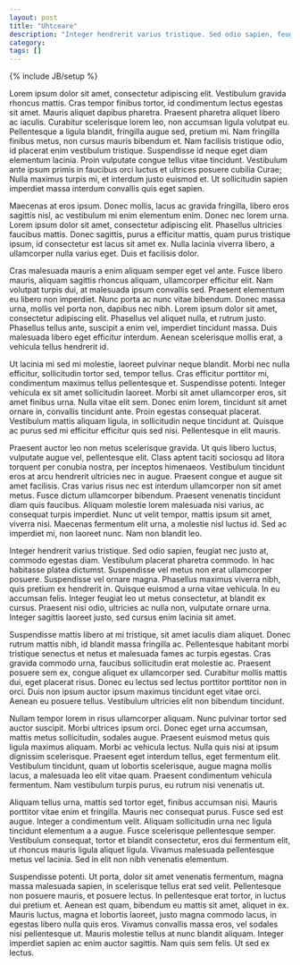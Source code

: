 ```yaml
---
layout: post
title: "Uhtceare"
description: "Integer hendrerit varius tristique. Sed odio sapien, feugiat nec justo at, commodo egestas diam. Vestibulum placerat pharetra commodo. In hac habitasse platea dictumst. Suspendisse vel metus non erat ullamcorper posuere. Suspendisse vel ornare magna. Phasellus maximus viverra nibh, quis pretium ex hendrerit in. Quisque euismod a urna vitae vehicula. In eu accumsan felis. Integer feugiat leo ut metus consectetur, at blandit ex cursus."
category: 
tags: []
---
```

{% include JB/setup %}

Lorem ipsum dolor sit amet, consectetur adipiscing elit. Vestibulum gravida rhoncus mattis. Cras tempor finibus tortor, id condimentum lectus egestas sit amet. Mauris aliquet dapibus pharetra. Praesent pharetra aliquet libero ac iaculis. Curabitur scelerisque lorem leo, non accumsan ligula volutpat eu. Pellentesque a ligula blandit, fringilla augue sed, pretium mi. Nam fringilla finibus metus, non cursus mauris bibendum et. Nam facilisis tristique odio, id placerat enim vestibulum tristique. Suspendisse id neque eget diam elementum lacinia. Proin vulputate congue tellus vitae tincidunt. Vestibulum ante ipsum primis in faucibus orci luctus et ultrices posuere cubilia Curae; Nulla maximus turpis mi, et interdum justo euismod et. Ut sollicitudin sapien imperdiet massa interdum convallis quis eget sapien.

Maecenas at eros ipsum. Donec mollis, lacus ac gravida fringilla, libero eros sagittis nisl, ac vestibulum mi enim elementum enim. Donec nec lorem urna. Lorem ipsum dolor sit amet, consectetur adipiscing elit. Phasellus ultricies faucibus mattis. Donec sagittis, purus a efficitur mattis, quam purus tristique ipsum, id consectetur est lacus sit amet ex. Nulla lacinia viverra libero, a ullamcorper nulla varius eget. Duis et facilisis dolor.

Cras malesuada mauris a enim aliquam semper eget vel ante. Fusce libero mauris, aliquam sagittis rhoncus aliquam, ullamcorper efficitur elit. Nam volutpat turpis dui, at malesuada ipsum convallis sed. Praesent elementum eu libero non imperdiet. Nunc porta ac nunc vitae bibendum. Donec massa urna, mollis vel porta non, dapibus nec nibh. Lorem ipsum dolor sit amet, consectetur adipiscing elit. Phasellus vel aliquet nulla, et rutrum justo. Phasellus tellus ante, suscipit a enim vel, imperdiet tincidunt massa. Duis malesuada libero eget efficitur interdum. Aenean scelerisque mollis erat, a vehicula tellus hendrerit id.

Ut lacinia mi sed mi molestie, laoreet pulvinar neque blandit. Morbi nec nulla efficitur, sollicitudin tortor sed, tempor tellus. Cras efficitur porttitor mi, condimentum maximus tellus pellentesque et. Suspendisse potenti. Integer vehicula ex sit amet sollicitudin laoreet. Morbi sit amet ullamcorper eros, sit amet finibus urna. Nulla vitae elit sem. Donec enim lorem, tincidunt sit amet ornare in, convallis tincidunt ante. Proin egestas consequat placerat. Vestibulum mattis aliquam ligula, in sollicitudin neque tincidunt at. Quisque ac purus sed mi efficitur efficitur quis sed nisi. Pellentesque in elit mauris.

Praesent auctor leo non metus scelerisque gravida. Ut quis libero luctus, vulputate augue vel, pellentesque elit. Class aptent taciti sociosqu ad litora torquent per conubia nostra, per inceptos himenaeos. Vestibulum tincidunt eros at arcu hendrerit ultricies nec in augue. Praesent congue et augue sit amet facilisis. Cras varius risus nec est interdum ullamcorper non sit amet metus. Fusce dictum ullamcorper bibendum. Praesent venenatis tincidunt diam quis faucibus. Aliquam molestie lorem malesuada nisi varius, ac consequat turpis imperdiet. Nunc ut velit tempor, mattis ipsum sit amet, viverra nisi. Maecenas fermentum elit urna, a molestie nisl luctus id. Sed ac imperdiet mi, non laoreet nunc. Nam non blandit leo.

Integer hendrerit varius tristique. Sed odio sapien, feugiat nec justo at, commodo egestas diam. Vestibulum placerat pharetra commodo. In hac habitasse platea dictumst. Suspendisse vel metus non erat ullamcorper posuere. Suspendisse vel ornare magna. Phasellus maximus viverra nibh, quis pretium ex hendrerit in. Quisque euismod a urna vitae vehicula. In eu accumsan felis. Integer feugiat leo ut metus consectetur, at blandit ex cursus. Praesent nisi odio, ultricies ac nulla non, vulputate ornare urna. Integer sagittis laoreet justo, sed cursus enim lacinia sit amet.

Suspendisse mattis libero at mi tristique, sit amet iaculis diam aliquet. Donec rutrum mattis nibh, id blandit massa fringilla ac. Pellentesque habitant morbi tristique senectus et netus et malesuada fames ac turpis egestas. Cras gravida commodo urna, faucibus sollicitudin erat molestie ac. Praesent posuere sem ex, congue aliquet ex ullamcorper sed. Curabitur mollis mattis dui, eget placerat risus. Donec eu lectus sed lectus porttitor porttitor non in orci. Duis non ipsum auctor ipsum maximus tincidunt eget vitae orci. Aenean eu posuere tellus. Vestibulum ultricies elit non bibendum tincidunt.

Nullam tempor lorem in risus ullamcorper aliquam. Nunc pulvinar tortor sed auctor suscipit. Morbi ultrices ipsum orci. Donec eget urna accumsan, mattis metus sollicitudin, sodales augue. Praesent euismod metus quis ligula maximus aliquam. Morbi ac vehicula lectus. Nulla quis nisi at ipsum dignissim scelerisque. Praesent eget interdum tellus, eget fermentum elit. Vestibulum tincidunt, quam ut lobortis scelerisque, augue magna mollis lacus, a malesuada leo elit vitae quam. Praesent condimentum vehicula fermentum. Nam vestibulum turpis purus, eu rutrum nisi venenatis ut.

Aliquam tellus urna, mattis sed tortor eget, finibus accumsan nisi. Mauris porttitor vitae enim et fringilla. Mauris nec consequat purus. Fusce sed est augue. Integer a condimentum velit. Aliquam sollicitudin urna nec ligula tincidunt elementum a a augue. Fusce scelerisque pellentesque semper. Vestibulum consequat, tortor et blandit consectetur, eros dui fermentum elit, ut rhoncus mauris ligula aliquet ligula. Vivamus malesuada pellentesque metus vel lacinia. Sed in elit non nibh venenatis elementum.

Suspendisse potenti. Ut porta, dolor sit amet venenatis fermentum, magna massa malesuada sapien, in scelerisque tellus erat sed velit. Pellentesque non posuere mauris, et posuere lectus. In pellentesque erat tortor, in luctus dui pretium et. Aenean est quam, bibendum eu mattis sit amet, aliquet in ex. Mauris luctus, magna et lobortis laoreet, justo magna commodo lacus, in egestas libero nulla quis eros. Vivamus convallis massa eros, vel sodales nisi pellentesque ut. Mauris molestie tellus at nunc blandit aliquam. Integer imperdiet sapien ac enim auctor sagittis. Nam quis sem felis. Ut sed ex lectus.

